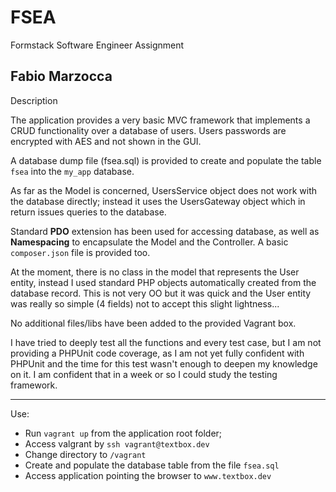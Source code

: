 # FSEA
Formstack Software Engineer Assignment

Fabio Marzocca
----------------------------------------


Description

The application provides a very basic MVC framework that implements a CRUD functionality over a database of users. Users passwords are encrypted with AES and not shown in the GUI.

A database dump file (fsea.sql) is provided to create and populate the table `fsea` into the `my_app` database.

As far as the Model is concerned,  UsersService object does not work with the database directly; instead it uses the UsersGateway object which in return issues queries to the database. 

Standard **PDO** extension has been used for accessing database, as well as **Namespacing** to encapsulate the Model and the Controller. A basic `composer.json` file is provided too.

At the moment, there is no class in the model that represents the User entity, instead I used standard PHP objects automatically created from the database record. This is not very OO but it was quick and the User entity was really so simple (4 fields) not to accept this slight lightness...

No additional files/libs have been added to the provided Vagrant box.

I have tried to deeply test all the functions and every test case, but I am not providing a PHPUnit code coverage, as I am not yet fully confident with PHPUnit and the time for this test wasn't enough to deepen my knowledge on it. I am confident that in a week or so I could study the testing framework.

------------------------------

Use:

- Run `vagrant up` from the application root folder;
- Access valgrant by `ssh vagrant@textbox.dev`
- Change directory to `/vagrant`
- Create and populate the database table from the file `fsea.sql`
- Access application pointing the browser to `www.textbox.dev`

